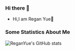 ### Hi there 👋
- Hi,I am Regan Yue👋


### Some Statistics About Me
![ReganYue's GitHub stats](https://github-readme-stats.vercel.app/api?username=ReganYue&show_icons=true&theme=radical)




<!-- [![Top Langs](https://github-readme-stats.vercel.app/api/top-langs/?username=ReganYue&layout=compact&exclude_repo=sumy7.github.io&title_color=ffffff&icon_color=bb2acf&text_color=daf7dc&bg_color=151515)](https://github.com/anuraghazra/github-readme-stats) -->
<!--
**ReganYue/ReganYue** is a ✨ _special_ ✨ repository because its `README.md` (this file) appears on your GitHub profile.

Here are some ideas to get you started:

- 🔭 I’m currently working on ...
- 🌱 I’m currently learning ...
- 👯 I’m looking to collaborate on ...
- 🤔 I’m looking for help with ...
- 💬 Ask me about ...
- 📫 How to reach me: ...
- 😄 Pronouns: ...
- ⚡ Fun fact: ...
-->
